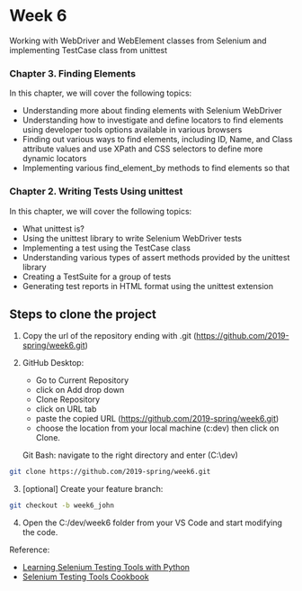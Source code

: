 # Week 6
Working with WebDriver and WebElement classes from Selenium and implementing TestCase class from unittest

### Chapter 3. Finding Elements
In this chapter, we will cover the following topics:
  * Understanding more about finding elements with Selenium WebDriver
  * Understanding how to investigate and define locators to find elements using developer tools options available in various browsers
  * Finding out various ways to find elements, including ID, Name, and Class attribute values and use XPath and CSS selectors to define more   dynamic locators
  * Implementing various find_element_by methods to find elements so that

### Chapter 2. Writing Tests Using unittest
In this chapter, we will cover the following topics:
 * What unittest is?
 * Using the unittest library to write Selenium WebDriver tests
 * Implementing a test using the TestCase class
 * Understanding various types of assert methods provided by the unittest library
 * Creating a TestSuite for a group of tests
 * Generating test reports in HTML format using the unittest extension


## Steps to clone the project 
1. Copy the url of the repository ending with .git (https://github.com/2019-spring/week6.git)
2. GitHub Desktop: 
    * Go to Current Repository
    * click on Add drop down
    * Clone Repository
    * click on URL tab
    * paste the copied URL (https://github.com/2019-spring/week6.git)
    * choose the location from your local machine (c:dev\) then click on Clone.

    Git Bash: navigate to the right directory and enter (C:\dev)
  ```bash
  git clone https://github.com/2019-spring/week6.git
  ```

  3. [optional] Create your feature branch: 
  ```bash
  git checkout -b week6_john
  ```
  4. Open the C:/dev/week6 folder from your VS Code and start modifying the code.

Reference:
* [Learning Selenium Testing Tools with Python](https://www.amazon.com/dp/1784396494/ref=cm_sw_em_r_mt_dp_U_IT1xDbZNWM3G3)
* [Selenium Testing Tools Cookbook](https://www.amazon.com/dp/1784392510/ref=cm_sw_em_r_mt_dp_U_xH1xDbVNB8KKX)
